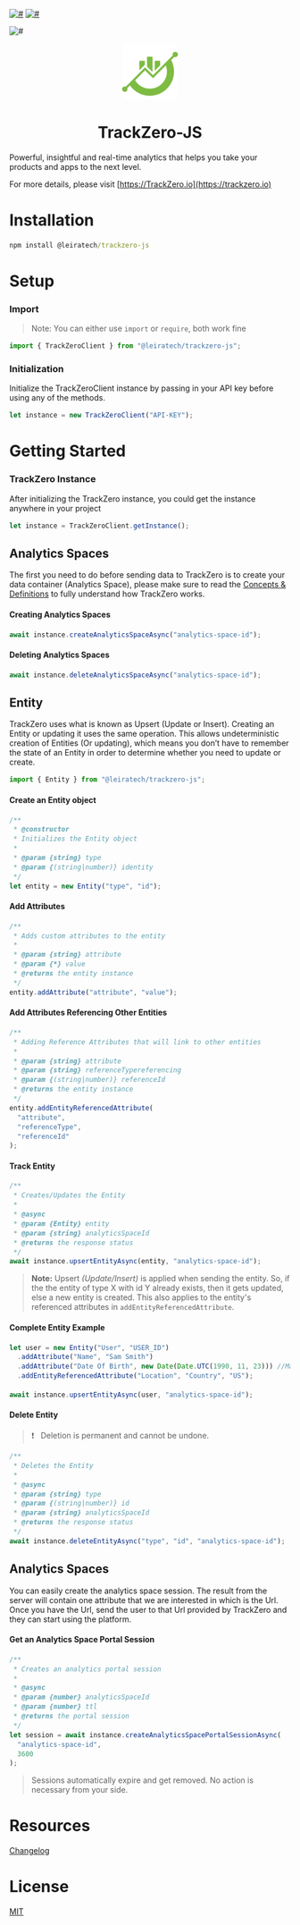 [![#](https://img.shields.io/npm/v/@leiratech/trackzero-js)](https://www.npmjs.com/package/@leiratech/trackzero-js) [![#](https://img.shields.io/nuget/v/Leira.TrackZero.NetCore.svg)](https://www.nuget.org/packages/Leira.TrackZero.NetCore)

![#](https://img.shields.io/npm/l/@leiratech/trackzero-js)

<p align="center"><img alt="logo" src="./logo.svg" width="100"/></p>
<h1 align="center">
  TrackZero-JS
</h1>
Powerful, insightful and real-time analytics that helps you take your products and apps to the next level.

For more details, please visit [https://TrackZero.io](https://trackzero.io)

# Installation

```bat
npm install @leiratech/trackzero-js
```

# Setup

### Import

> Note: You can either use `import` or `require`, both work fine

```js
import { TrackZeroClient } from "@leiratech/trackzero-js";
```

### Initialization

Initialize the TrackZeroClient instance by passing in your API key before using any of the methods.

```js
let instance = new TrackZeroClient("API-KEY");
```

# Getting Started

### TrackZero Instance

After initializing the TrackZero instance, you could get the instance anywhere in your project

```js
let instance = TrackZeroClient.getInstance();
```

## Analytics Spaces

The first you need to do before sending data to TrackZero is to create your data container (Analytics Space), please make sure to read the [Concepts & Definitions](https://www.trackzero.io/docs/concepts-definitions/) to fully understand how TrackZero works.

#### Creating Analytics Spaces

```js
await instance.createAnalyticsSpaceAsync("analytics-space-id");
```

#### Deleting Analytics Spaces

```js
await instance.deleteAnalyticsSpaceAsync("analytics-space-id");
```

## Entity

TrackZero uses what is known as Upsert (Update or Insert). Creating an Entity or updating it uses the same operation. This allows undeterministic creation of Entities (Or updating), which means you don’t have to remember the state of an Entity in order to determine whether you need to update or create.

```js
import { Entity } from "@leiratech/trackzero-js";
```

#### Create an Entity object

```js
/**
 * @constructor
 * Initializes the Entity object
 *
 * @param {string} type
 * @param {(string|number)} identity
 */
let entity = new Entity("type", "id");
```

#### Add Attributes

```js
/**
 * Adds custom attributes to the entity
 *
 * @param {string} attribute
 * @param {*} value
 * @returns the entity instance
 */
entity.addAttribute("attribute", "value");
```

#### Add Attributes Referencing Other Entities

```js
/**
 * Adding Reference Attributes that will link to other entities
 *
 * @param {string} attribute
 * @param {string} referenceTypereferencing
 * @param {(string|number)} referenceId
 * @returns the entity instance
 */
entity.addEntityReferencedAttribute(
  "attribute",
  "referenceType",
  "referenceId"
);
```

#### Track Entity

```js
/**
 * Creates/Updates the Entity
 *
 * @async
 * @param {Entity} entity
 * @param {string} analyticsSpaceId
 * @returns the response status
 */
await instance.upsertEntityAsync(entity, "analytics-space-id");
```

> **Note:** Upsert _(Update/Insert)_ is applied when sending the entity. So, if the the entity of type X with id Y already exists, then it gets updated, else a new entity is created. This also applies to the entity's referenced attributes in `addEntityReferencedAttribute`.

#### Complete Entity Example

```js
let user = new Entity("User", "USER_ID")
  .addAttribute("Name", "Sam Smith")
  .addAttribute("Date Of Birth", new Date(Date.UTC(1990, 11, 23))) //Make sure dates are in UTC
  .addEntityReferencedAttribute("Location", "Country", "US");

await instance.upsertEntityAsync(user, "analytics-space-id");
```

#### Delete Entity

> :exclamation: &nbsp; Deletion is permanent and cannot be undone.

```js
/**
 * Deletes the Entity
 *
 * @async
 * @param {string} type
 * @param {(string|number)} id
 * @param {string} analyticsSpaceId
 * @returns the response status
 */
await instance.deleteEntityAsync("type", "id", "analytics-space-id");
```

## Analytics Spaces

You can easily create the analytics space session. The result from the server will contain one attribute that we are interested in which is the Url. Once you have the Url, send the user to that Url provided by TrackZero and they can start using the platform.

#### Get an Analytics Space Portal Session

```js
/**
 * Creates an analytics portal session
 *
 * @async
 * @param {number} analyticsSpaceId
 * @param {number} ttl
 * @returns the portal session
 */
let session = await instance.createAnalyticsSpacePortalSessionAsync(
  "analytics-space-id",
  3600
);
```

> Sessions automatically expire and get removed. No action is necessary from your side.

# Resources

[Changelog](./CHANGELOG.md#change-log)

# License

[MIT](https://github.com/leiratech/TrackZero.JavaScript/blob/main/LICENSE)
